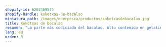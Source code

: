 ```yaml
---
shopify-id: 6202469575
shopify-handle: kokotxas-de-bacalao
miniatura_path: /images/ederpesca/productos/kokotxasdebacalao.jpg
title: Kokotxas de bacalao
resumen: "La parte más codiciada del bacalao. Alto contenido en gelatina. Envasado:bandeja de 1 kg aprox."
lang: eu
orden: 3
---
```


